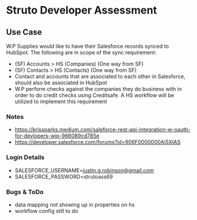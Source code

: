 # Struto Developer Assessment

## Use Case
W.P Supplies would like to have their Salesforce records synced to HubSpot. The following are in scope of the  sync requirement:
* (SF) Accounts > HS (Companies) (One way from SF)  
* (SF) Contacts > HS (Contacts) (One way from SF)  
* Contact and accounts that are associated to each other in Salesforce, should also be associated in HubSpot 
* W.P perform checks against the companies they do business with in order to do credit checks using Creditsafe. A HS workflow will be utilized to implement this requirement

### Notes

* https://krissparks.medium.com/saleforce-rest-api-integration-w-oauth-for-devlopers-wip-966089cd785e
* https://developer.salesforce.com/forums?id=906F0000000Ai5XIAS

### Login Details
* SALESFORCE_USERNAME=justin.g.robinson@gmail.com
* SALESFORCE_PASSWORD=strutoass69

### Bugs & ToDo
* data mapping not showing up in properties on hs
* workflow config still to do

 
